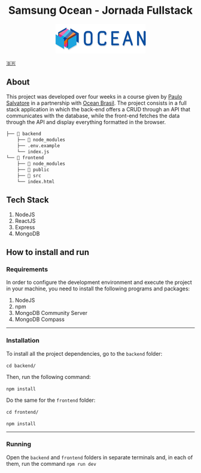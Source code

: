 <h1 align="center">
    Samsung Ocean - Jornada Fullstack
</h1>

<p align="center">
    <img src="./logo_ocean.png">
</p>

[🇧🇷](./README.md)

## About

This project was developed over four weeks in a course given by [Paulo Salvatore](https://github.com/paulosalvatore) in a partnership with [Ocean Brasil](https://oceanbrasil.com/). The project consists in a full stack application in which the back-end offers a CRUD through an API that communicates with the database, while the front-end fetches the data through the API and display everything formatted in the browser.

```
├── 📁 backend
    ├── 📁 node_modules
    ├── .env.example
    └── index.js
└── 📁 frontend
    ├── 📁 node_modules
    ├── 📁 public
    ├── 📁 src
    └── index.html
```

## Tech Stack

1. NodeJS
2. ReactJS
3. Express
4. MongoDB

## How to install and run

### Requirements

In order to configure the development environment and execute the project in your machine, you need to install the following programs and packages:

1. NodeJS
2. npm
3. MongoDB Community Server
4. MongoDB Compass

---

### Installation

To install all the project dependencies, go to the `backend` folder:

`cd backend/`

Then, run the following command:

`npm install`

Do the same for the `frontend` folder:

`cd frontend/`

`npm install`

---

### Running

Open the `backend` and `frontend` folders in separate terminals and, in each of them, run the command `npm run dev`